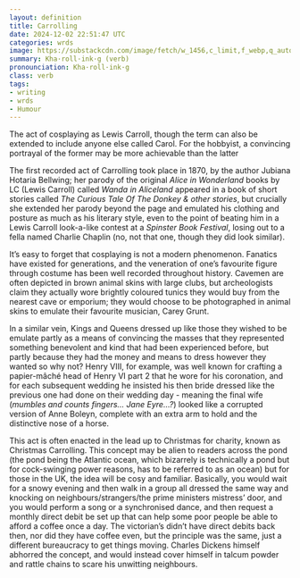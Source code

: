 ```yaml
---
layout: definition
title: Carrolling
date: 2024-12-02 22:51:47 UTC
categories: wrds
image: https://substackcdn.com/image/fetch/w_1456,c_limit,f_webp,q_auto:good,fl_progressive:steep/https%3A%2F%2Fsubstack-post-media.s3.amazonaws.com%2Fpublic%2Fimages%2Fef88cb1b-356f-4464-a394-9b645b6739bf_2048x2048.jpeg
summary: Kha·roll·ink·g (verb)
pronounciation: Kha·roll·ink·g
class: verb
tags:
- writing
- wrds
- Humour
---
```


The act of cosplaying as Lewis Carroll, though the term can also be extended to include anyone else called Carol. For the hobbyist, a convincing portrayal of the former may be more achievable than the latter

The first recorded act of Carrolling took place in 1870, by the author Jubiana Hotaria Bellwing; her parody of the original *Alice in Wonderland* books by LC (Lewis Carroll) called *Wanda in Aliceland* appeared in a book of short stories called *The Curious Tale Of The Donkey & other stories*, but crucially she extended her parody beyond the page and emulated his clothing and posture as much as his literary style, even to the point of beating him in a Lewis Carroll look-a-like contest at a *Spinster Book Festival*, losing out to a fella named Charlie Chaplin (no, not that one, though they did look similar).

It’s easy to forget that cosplaying is not a modern phenomenon. Fanatics have existed for generations, and the veneration of one’s favourite figure through costume has been well recorded throughout history. Cavemen are often depicted in brown animal skins with large clubs, but archeologists claim they actually wore brightly coloured tunics they would buy from the nearest cave or emporium; they would choose to be photographed in animal skins to emulate their favourite musician, Carey Grunt.

In a similar vein, Kings and Queens dressed up like those they wished to be emulate partly as a means of convincing the masses that they represented something benevolent and kind that had been experienced before, but partly because they had the money and means to dress however they wanted so why not? Henry VIII, for example, was well known for crafting a papier-mâché head of Henry VI part 2 that he wore for his coronation, and for each subsequent wedding he insisted his then bride dressed like the previous one had done on their wedding day - meaning the final wife (*mumbles and counts fingers… Jane Eyre…?*) looked like a corrupted version of Anne Boleyn, complete with an extra arm to hold and the distinctive nose of a horse.

This act is often enacted in the lead up to Christmas for charity, known as Christmas Carrolling. This concept may be alien to readers across the pond (the pond being the Atlantic ocean, which bizarrely is technically a pond but for cock-swinging power reasons, has to be referred to as an ocean) but for those in the UK, the idea will be cosy and familiar. Basically, you would wait for a snowy evening and then walk in a group all dressed the same way and knocking on neighbours/strangers/the prime ministers mistress’ door, and you would perform a song or a synchronised dance, and then request a monthly direct debit be set up that can help some poor people be able to afford a coffee once a day. The victorian’s didn’t have direct debits back then, nor did they have coffee even, but the principle was the same, just a different bureaucracy to get things moving. Charles Dickens himself abhorred the concept, and would instead cover himself in talcum powder and rattle chains to scare his unwitting neighbours.